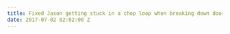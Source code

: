 ```yaml
---
title: Fixed Jason getting stuck in a chop loop when breaking down doors
date: 2017-07-02 02:02:00 Z
---
```


